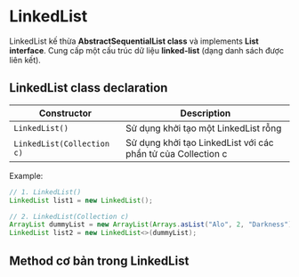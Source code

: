 # LinkedList
LinkedList kế thừa **AbstractSequentialList class** và implements **List interface**. Cung cấp một cấu trúc dữ liệu **linked-list** (dạng danh sách được liên kết).
## LinkedList class declaration
Constructor | Description
------------ | -------------
```LinkedList()``` | Sử dụng khởi tạo một LinkedList rỗng
```LinkedList(Collection c)``` | Sử dụng khởi tạo LinkedList với các phần tử của Collection c

Example:
```java
// 1. LinkedList()
LinkedList list1 = new LinkedList();

// 2. LinkedList(Collection c)
ArrayList dummyList = new ArrayList(Arrays.asList("Alo", 2, "Darkness"));
LinkedList list2 = new LinkedList<>(dummyList);
```
## Method cơ bản trong LinkedList